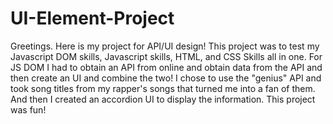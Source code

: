 # UI-Element-Project
Greetings. Here is my project for API/UI design! This project was to test my 
Javascript DOM skills, Javascript skills, HTML, and CSS Skills all in one.
For JS DOM I had to obtain an API from online and obtain data from the API and 
then create an UI and combine the two! I chose to use the "genius" API and took
song titles from my rapper's songs that turned me into a fan of them. And then
I created an accordion UI to display the information. This project was fun!
